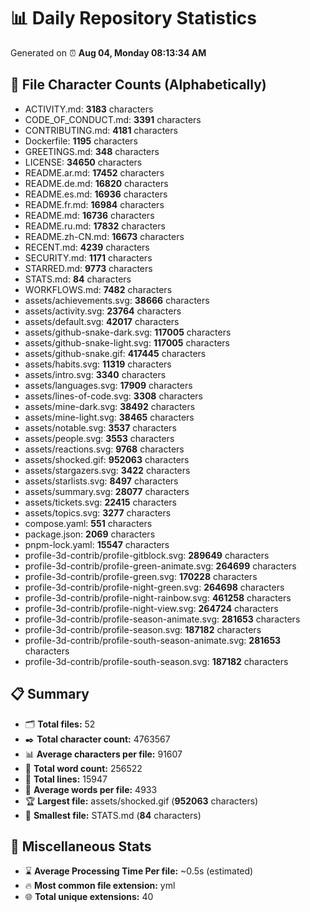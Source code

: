 # 📊 Daily Repository Statistics
Generated on ⏰ **Aug 04, Monday 08:13:34 AM**

## 📂 File Character Counts (Alphabetically)
- ACTIVITY.md: **3183** characters
- CODE_OF_CONDUCT.md: **3391** characters
- CONTRIBUTING.md: **4181** characters
- Dockerfile: **1195** characters
- GREETINGS.md: **348** characters
- LICENSE: **34650** characters
- README.ar.md: **17452** characters
- README.de.md: **16820** characters
- README.es.md: **16936** characters
- README.fr.md: **16984** characters
- README.md: **16736** characters
- README.ru.md: **17832** characters
- README.zh-CN.md: **16673** characters
- RECENT.md: **4239** characters
- SECURITY.md: **1171** characters
- STARRED.md: **9773** characters
- STATS.md: **84** characters
- WORKFLOWS.md: **7482** characters
- assets/achievements.svg: **38666** characters
- assets/activity.svg: **23764** characters
- assets/default.svg: **42017** characters
- assets/github-snake-dark.svg: **117005** characters
- assets/github-snake-light.svg: **117005** characters
- assets/github-snake.gif: **417445** characters
- assets/habits.svg: **11319** characters
- assets/intro.svg: **3340** characters
- assets/languages.svg: **17909** characters
- assets/lines-of-code.svg: **3308** characters
- assets/mine-dark.svg: **38492** characters
- assets/mine-light.svg: **38465** characters
- assets/notable.svg: **3537** characters
- assets/people.svg: **3553** characters
- assets/reactions.svg: **9768** characters
- assets/shocked.gif: **952063** characters
- assets/stargazers.svg: **3422** characters
- assets/starlists.svg: **8497** characters
- assets/summary.svg: **28077** characters
- assets/tickets.svg: **22415** characters
- assets/topics.svg: **3277** characters
- compose.yaml: **551** characters
- package.json: **2069** characters
- pnpm-lock.yaml: **15547** characters
- profile-3d-contrib/profile-gitblock.svg: **289649** characters
- profile-3d-contrib/profile-green-animate.svg: **264699** characters
- profile-3d-contrib/profile-green.svg: **170228** characters
- profile-3d-contrib/profile-night-green.svg: **264698** characters
- profile-3d-contrib/profile-night-rainbow.svg: **461258** characters
- profile-3d-contrib/profile-night-view.svg: **264724** characters
- profile-3d-contrib/profile-season-animate.svg: **281653** characters
- profile-3d-contrib/profile-season.svg: **187182** characters
- profile-3d-contrib/profile-south-season-animate.svg: **281653** characters
- profile-3d-contrib/profile-south-season.svg: **187182** characters

## 📋 Summary
- 🗂️ **Total files:** 52
- ✒️ **Total character count:** 4763567
- 📊 **Average characters per file:** 91607
- 📝 **Total word count:** 256522
- 🧾 **Total lines:** 15947
- 📐 **Average words per file:** 4933
- 🏆 **Largest file:** assets/shocked.gif (**952063** characters)
- 🥉 **Smallest file:** STATS.md (**84** characters)

## 🌟 Miscellaneous Stats
- ⌛ **Average Processing Time Per file:** ~0.5s (estimated)
- 🔥 **Most common file extension:** yml
- 🌐 **Total unique extensions:** 40

